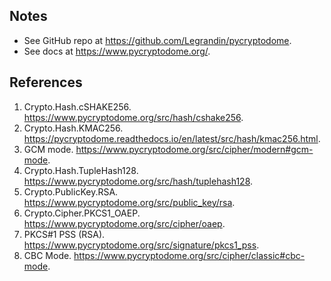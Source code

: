 ## Notes
* See GitHub repo at https://github.com/Legrandin/pycryptodome.
* See docs at https://www.pycryptodome.org/.

## References
1. Crypto.Hash.cSHAKE256. https://www.pycryptodome.org/src/hash/cshake256.
2. Crypto.Hash.KMAC256. https://pycryptodome.readthedocs.io/en/latest/src/hash/kmac256.html.
3. GCM mode. https://www.pycryptodome.org/src/cipher/modern#gcm-mode.
2. Crypto.Hash.TupleHash128. https://www.pycryptodome.org/src/hash/tuplehash128.
2. Crypto.PublicKey.RSA. https://www.pycryptodome.org/src/public_key/rsa.
2. Crypto.Cipher.PKCS1_OAEP. https://www.pycryptodome.org/src/cipher/oaep.
2. PKCS#1 PSS (RSA). https://www.pycryptodome.org/src/signature/pkcs1_pss.
2. CBC Mode. https://www.pycryptodome.org/src/cipher/classic#cbc-mode.
